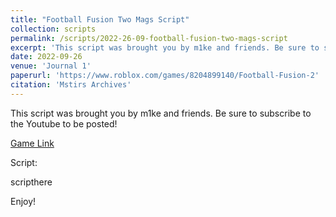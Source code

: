 ```yaml
---
title: "Football Fusion Two Mags Script"
collection: scripts
permalink: /scripts/2022-26-09-football-fusion-two-mags-script
excerpt: 'This script was brought you by m1ke and friends. Be sure to subscribe to the Youtube to be posted!'
date: 2022-09-26
venue: 'Journal 1'
paperurl: 'https://www.roblox.com/games/8204899140/Football-Fusion-2'
citation: 'Mstirs Archives'
---
```

This script was brought you by m1ke and friends. Be sure to subscribe to the Youtube to be posted!

[Game Link](https://www.roblox.com/games/8204899140/Football-Fusion-2)

Script:

scripthere

Enjoy!
